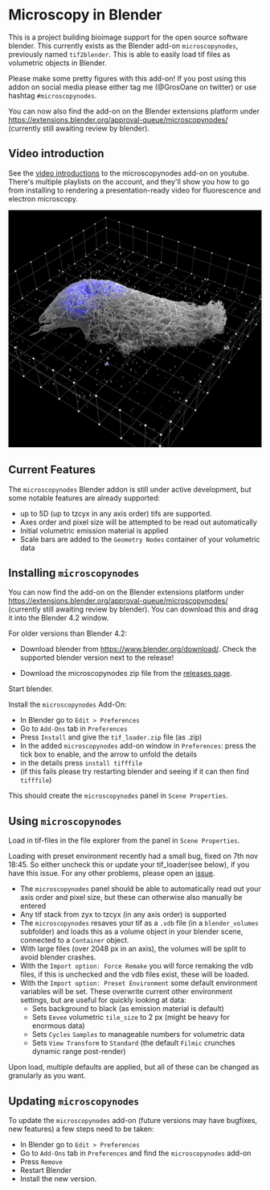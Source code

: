 # Microscopy in Blender
This is a project building bioimage support for the open source software blender. This currently exists as the Blender add-on `microscopynodes`, previously named `tif2blender`. This is able to easily load tif files as volumetric objects in Blender. 

Please make some pretty figures with this add-on! 
If you post using this addon on social media please either tag me (@GrosOane on twitter) or use hashtag `#microscopynodes`.

You can now also find the add-on on the Blender extensions platform under https://extensions.blender.org/approval-queue/microscopynodes/ (currently still awaiting review by blender).

## Video introduction

See the [video introductions](https://www.youtube.com/playlist?list=PLAv6_GEMrbKdpje81juHowSCw-gWOJwy5) to the microscopynodes add-on on youtube. There's multiple playlists on the account, and they'll show you how to go from installing to rendering a presentation-ready video for fluorescence and electron microscopy.

<img src="./figures/newprettyside.png" width="600"/>

## Current Features
The `microscopynodes` Blender addon is still under active development, but some notable features are already supported:

- up to 5D (up to tzcyx in any axis order) tifs are supported. 
- Axes order and pixel size will be attempted to be read out automatically
- Initial volumetric emission material is applied
- Scale bars are added to the `Geometry Nodes` container of your volumetric data




## Installing `microscopynodes`

You can now find the add-on on the Blender extensions platform under https://extensions.blender.org/approval-queue/microscopynodes/ (currently still awaiting review by blender). You can download this and drag it into the Blender 4.2 window.

For older versions than Blender 4.2:

- Download blender from https://www.blender.org/download/. Check the supported blender version next to the release!

- Download the microscopynodes zip file from the [releases page](https://github.com/oanegros/microscopynodes/releases). 

Start blender.

Install the `microscopynodes` Add-On:
- In Blender go to `Edit > Preferences`
- Go to `Add-Ons` tab in `Preferences`
- Press `Install` and give the `tif_loader.zip` file (as .zip)
- In the added `microscopynodes` add-on window in `Preferences`: press the tick box to enable, and the arrow to unfold the details
- in the details press `install tifffile`
- (if this fails please try restarting blender and seeing if it can then find `tifffile`)

This should create the `microscopynodes` panel in `Scene Properties`.

## Using `microscopynodes`
Load in tif-files in the file explorer from the panel in `Scene Properties`. 

Loading with preset environment recently had a small bug, fixed on 7th nov 18:45. So either uncheck this or update your tif_loader(see below), if you have this issue. For any other problems, please open an [issue](https://github.com/oanegros/microscopynodes/issues).

- The `microscopynodes` panel should be able to automatically read out your axis order and pixel size, but these can otherwise also manually be entered
- Any tif stack from zyx to tzcyx (in any axis order) is supported
- The `microscopynodes` resaves your tif as a `.vdb` file (in a `blender_volumes` subfolder) and loads this as a volume object in your blender scene, connected to a `Container` object.
- With large files (over 2048 px in an axis), the volumes will be split to avoid blender crashes.
- With the `Import option: Force Remake` you will force remaking the vdb files, if this is unchecked and the vdb files exist, these will be loaded.
- With the `Import option: Preset Environment` some default environment variables will be set. These overwrite current other environment settings, but are useful for quickly looking at data:
  - Sets background to black (as emission material is default)
  - Sets `Eevee` volumetric `tile_size` to 2 px (might be heavy for enormous data)
  - Sets `Cycles` `Samples` to manageable numbers for volumetric data
  - Sets `View Transform` to `Standard` (the default `Filmic` crunches dynamic range post-render)

Upon load, multiple defaults are applied, but all of these can be changed as granularly as you want.


## Updating `microscopynodes`
To update the `microscopynodes` add-on (future versions may have bugfixes, new features) a few steps need to be taken:
- In Blender go to `Edit > Preferences`
- Go to `Add-Ons` tab in `Preferences` and find the `microscopynodes` add-on
- Press `Remove` 
- Restart Blender
- Install the new version.